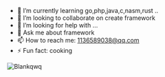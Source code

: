 
- 🌱 I’m currently learning go,php,java,c,nasm,rust ..
- 👯 I’m looking to collaborate on create framework
- 🤔 I’m looking for help with ...
- 💬 Ask me about framework
- 📫 How to reach me: 1136589038@qq.com
- ⚡ Fun fact: cooking


![Blankqwq](https://github-readme-stats.vercel.app/api?username=blankqwq&show_icons=true&title_color=3c3c3c&icon_color=black&text_color=3c3c3c&bg_color=white&hide=[%22contribs%22])

